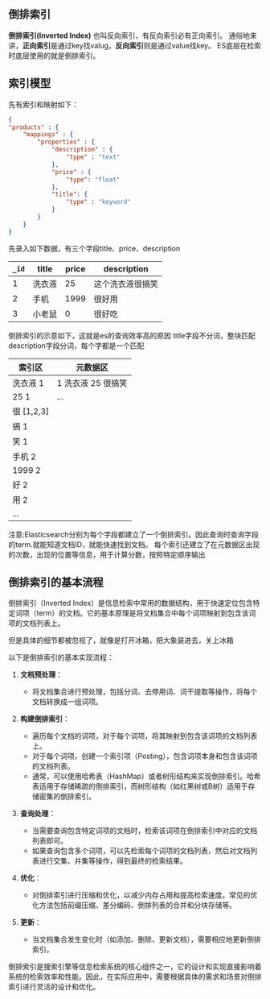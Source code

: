 ## 倒排索引
**倒排索引(Inverted Index)** 也叫反向索引，有反向索引必有正向索引。
通俗地来讲，**正向索引**是通过key找valug，**反向索引**则是通过value找key。
ES底层在检索时底层使用的就是倒排索引。
## 索引模型
先有索引和映射如下：
```json
{
"products" : {
	"mappings" : {
		"properties" : {
			"description" : {
				"type" : "text"
			},
			"price" : {
				"type": "float"
			},
			"title": {
				"type" : "keyword"
			}
		}
	}
}
```
先录入如下数据，有三个字段title、price、description

| `_id` | title  | price | description |
| ----- | ------ | ----- | ----------- |
| 1     | 洗衣液  | 25    | 这个洗衣液很搞笑      |
| 2     | 手机   | 1999  | 很好用      |
| 3      |小老鼠        |0       |很好吃             |
倒排索引的示意如下，这就是es的查询效率高的原因
title字段不分词，整块匹配
description字段分词，每个字都是一个匹配

| 索引区     | 元数据区           |
| ---------- | ------------------ |
| 洗衣液 1   | 1 洗衣液 25 很搞笑 |
| 25 1       | ...                |
| 很 [1,2,3] |                    |
| 搞 1       |                    |
| 笑 1       |                    |
| 手机 2     |                    |
| 1999 2     |                    |
| 好 2       |                    |
| 用  2      |                    |
| ...        |                    |

注意:Elasticsearch分别为每个字段都建立了一个倒排索引。因此查询时查询字段的term.就能知道文档ID，就能快速找到文档。
每个索引还建立了在元数据区出现的次数，出现的位置等信息，用于计算分数，按照特定顺序输出
## 倒排索引的基本流程
倒排索引（Inverted Index）是信息检索中常用的数据结构，用于快速定位包含特定词项（term）的文档。它的基本原理是将文档集合中每个词项映射到包含该词项的文档列表上。

但是具体的细节都被忽视了，就像是打开冰箱，把大象装进去，关上冰箱

以下是倒排索引的基本实现流程：

1. **文档预处理**：
    
    - 将文档集合进行预处理，包括分词、去停用词、词干提取等操作，将每个文档转换成一组词项。
2. **构建倒排索引**：
    
    - 遍历每个文档的词项，对于每个词项，将其映射到包含该词项的文档列表上。
    - 对于每个词项，创建一个索引项（Posting），包含词项本身和包含该词项的文档列表。
    - 通常，可以使用哈希表（HashMap）或者树形结构来实现倒排索引。哈希表适用于存储稀疏的倒排索引，而树形结构（如红黑树或B树）适用于存储密集的倒排索引。
3. **查询处理**：
    
    - 当需要查询包含特定词项的文档时，检索该词项在倒排索引中对应的文档列表即可。
    - 如果查询包含多个词项，可以先检索每个词项的文档列表，然后对文档列表进行交集、并集等操作，得到最终的检索结果。
4. **优化**：
    
    - 对倒排索引进行压缩和优化，以减少内存占用和提高检索速度。常见的优化方法包括前缀压缩、差分编码、倒排列表的合并和分块存储等。
5. **更新**：
    
    - 当文档集合发生变化时（如添加、删除、更新文档），需要相应地更新倒排索引。

倒排索引是搜索引擎等信息检索系统的核心组件之一，它的设计和实现直接影响着系统的检索效率和性能。因此，在实际应用中，需要根据具体的需求和场景对倒排索引进行灵活的设计和优化。